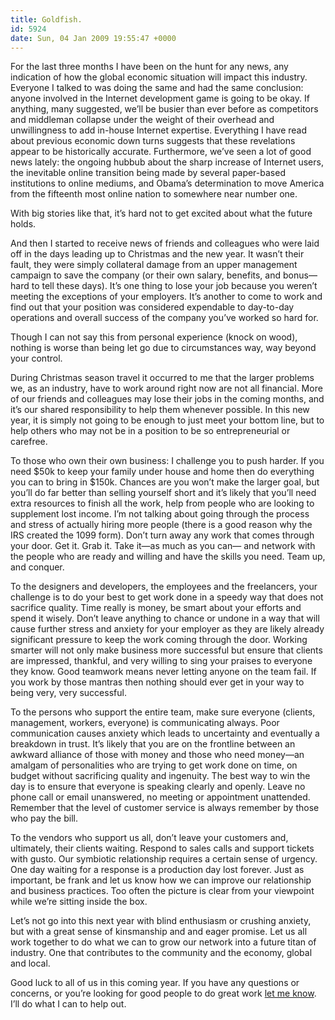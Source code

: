 ```yaml
---
title: Goldfish.
id: 5924
date: Sun, 04 Jan 2009 19:55:47 +0000
---
```


For the last three months I have been on the hunt for any news, any indication of how the global economic situation will impact this industry. Everyone I talked to was doing the same and had the same conclusion: anyone involved in the Internet development game is going to be okay. If anything, many suggested, we’ll be busier than ever before as competitors and middleman collapse under the weight of their overhead and unwillingness to add in-house Internet expertise. Everything I have read about previous economic down turns suggests that these revelations appear to be historically accurate. Furthermore, we’ve seen a lot of good news lately: the ongoing hubbub about the sharp increase of Internet users, the inevitable online transition being made by several paper-based institutions to online mediums, and Obama’s determination to move America from the fifteenth most online nation to somewhere near number one.  

With big stories like that, it’s hard not to get excited about what the future holds.  

And then I started to receive news of friends and colleagues who were laid off in the days leading up to Christmas and the new year. It wasn’t their fault, they were simply collateral damage from an upper management campaign to save the company (or their own salary, benefits, and bonus—hard to tell these days). It’s one thing to lose your job because you weren’t meeting the exceptions of your employers. It’s another to come to work and find out that your position was considered expendable to day-to-day operations and overall success of the company you’ve worked so hard for.  

Though I can not say this from personal experience (knock on wood), nothing is worse than being let go due to circumstances way, way beyond your control.  

During Christmas season travel it occurred to me that the larger problems we, as an industry, have to work around right now are not all financial. More of our friends and colleagues may lose their jobs in the coming months, and it’s our shared responsibility to help them whenever possible. In this new year, it is simply not going to be enough to just meet your bottom line, but to help others who may not be in a position to be so entrepreneurial or carefree.  

To those who own their own business: I challenge you to push harder. If you need $50k to keep your family under house and home then do everything you can to bring in $150k. Chances are you won’t make the larger goal, but you’ll do far better than selling yourself short and it’s likely that you’ll need extra resources to finish all the work, help from people who are looking to supplement lost income. I’m not talking about going through the process and stress of actually hiring more people (there is a good reason why the IRS created the 1099 form). Don’t turn away any work that comes through your door. Get it. Grab it. Take it—as much as you can— and network with the people who are ready and willing and have the skills you need. Team up, and conquer.  

To the designers and developers, the employees and the freelancers, your challenge is to do your best to get work done in a speedy way that does not sacrifice quality. Time really is money, be smart about your efforts and spend it wisely. Don’t leave anything to chance or undone in a way that will cause further stress and anxiety for your employer as they are likely already significant pressure to keep the work coming through the door. Working smarter will not only make business more successful but ensure that clients are impressed, thankful, and very willing to sing your praises to everyone they know. Good teamwork means never letting anyone on the team fail. If you work by those mantras then nothing should ever get in your way to being very, very successful.  

To the persons who support the entire team, make sure everyone (clients, management, workers, everyone) is communicating always. Poor communication causes anxiety which leads to uncertainty and eventually a breakdown in trust. It’s likely that you are on the frontline between an awkward alliance of those with money and those who need money—an amalgam of personalities who are trying to get work done on time, on budget without sacrificing quality and ingenuity. The best way to win the day is to ensure that everyone is speaking clearly and openly. Leave no phone call or email unanswered, no meeting or appointment unattended. Remember that the level of customer service is always remember by those who pay the bill.  

To the vendors who support us all, don’t leave your customers and, ultimately, their clients waiting. Respond to sales calls and support tickets with gusto. Our symbiotic relationship requires a certain sense of urgency. One day waiting for a response is a production day lost forever. Just as important, be frank and let us know how we can improve our relationship and business practices. Too often the picture is clear from your viewpoint while we’re sitting inside the box.  

Let’s not go into this next year with blind enthusiasm or crushing anxiety, but with a great sense of kinsmanship and and eager promise. Let us all work together to do what we can to grow our network into a future titan of industry. One that contributes to the community and the economy, global and local.  

Good luck to all of us in this coming year. If you have any questions or concerns, or you’re looking for good people to do great work [let me know](http://www.airbagindustries.com/contact.php). I’ll do what I can to help out.





